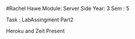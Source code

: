 #Rachel Hawe
Module: Server Side
Year: 3
Sem : 5

Task : LabAssingment Part2


Heroku and Zeit Present
